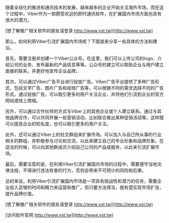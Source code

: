 随着全球化的推进和通讯技术的发展，越来越多的企业开始关注海外市场。而在这个过程中，Viber作为一款颇受欢迎的即时通讯软件，在扩展国内市场方面也具有很大的潜力。

[想了解推广相关软件的朋友请登录 http://www.vst.tw](http://www.vst.tw)

那么，如何利用Viber引流扩展国内市场呢？下面就来分享一些具体的方法和建议。

首先，需要注册并创建一个Viber公众号。在这里，我们可以上传公司的logo、介绍公司的业务、发布最新的产品信息等等。公众号的建立可以帮助企业与用户建立直接的联系，并更好地宣传企业品牌。

其次，可以通过Viber广告平台进行投放广告。Viber广告平台提供了多种广告形式，包括文字广告、图片广告和视频广告等，可以根据不同的需求选择不同的广告形式。通过投放广告，可以吸引更多的用户关注企业，并将他们引流到企业的官方网站或线上商城。

另外，可以通过合作伙伴的方式与Viber上的其他企业或个人建立联系。通过与其他品牌合作，可以共同开展一些营销活动，比如联合推出某种促销活动等。这样既可以提高企业的知名度，也可以吸引更多的用户关注。

此外，还可以通过Viber上的社交群组来扩展市场。可以加入与自己所从事的行业相关的群组，并积极参与讨论和交流，以此来建立自己的专业形象和品牌形象。在适当的时候，可以向其他群成员介绍自己公司的产品或服务，以此来引流扩展市场。

最后，需要注意的是，在利用Viber引流扩展国内市场的过程中，需要遵守当地法律法规，不得进行违法有害的行为，否则会带来不可预计的风险和后果。

总的来说，利用Viber引流扩展国内市场是一项具有挑战性和潜力的任务，需要企业投入足够的时间和精力来运营和推广。但只要方法得当，就有望实现市场扩张，提升品牌价值。

[想了解推广相关软件的朋友请登录 http://www.vst.tw](http://www.vst.tw)


[访问软件官网 http://www.vst.tw](http://www.vst.tw)
